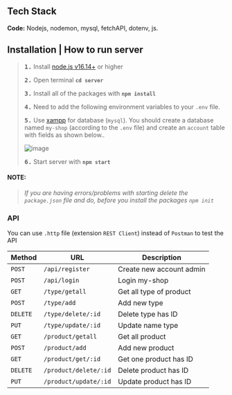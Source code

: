 ## Tech Stack

**Code:** Nodejs, nodemon, mysql, fetchAPI, dotenv, js.

## Installation | How to run server

> **<kbd>1.</kbd>** Install [node.js v16.14+](https://nodejs.org/en) or higher
>
> **<kbd>2.</kbd>** Open terminal **`cd server`**
>
> **<kbd>3.</kbd>** Install all of the packages with **`npm install`**
>
> **<kbd>4.</kbd>** Need to add the following environment variables to your `.env` file.
>
> **<kbd>5.</kbd>** Use [xampp](https://www.apachefriends.org/download.html) for database (`mysql`). You should create a database named `my-shop` (according to the `.env` file) and create an `account` table with fields as shown below..
>
> ![image](https://github.com/hcdman/My-Shop/assets/92797788/a36a2d00-0d3d-4c47-9139-75f7978a00e9)
>
> **<kbd>6.</kbd>** Start server with **`npm start`**

#### **NOTE:**

> _If you are having errors/problems with starting delete the `package.json` file and do, before you install the packages `npm init`_

### API

You can use `.http` file (extension `REST Client`) instead of `Postman` to test the API

| Method   | URL                   | Description              |
| -------- | --------------------- | ------------------------ |
| `POST`   | `/api/register`       | Create new account admin |
| `POST`   | `/api/login`          | Login my-shop            |
| `GET`    | `/type/getall`        | Get all type of product  |
| `POST`   | `/type/add`           | Add new type             |
| `DELETE` | `/type/delete/:id`    | Delete type has ID       |
| `PUT`    | `/type/update/:id`    | Update name type         |
| `GET`    | `/product/getall`     | Get all product          |
| `POST`   | `/product/add`        | Add new product          |
| `GET`    | `/product/get/:id`    | Get one product has ID   |
| `DELETE` | `/product/delete/:id` | Delete product has ID    |
| `PUT`    | `/product/update/:id` | Update product has ID    |
